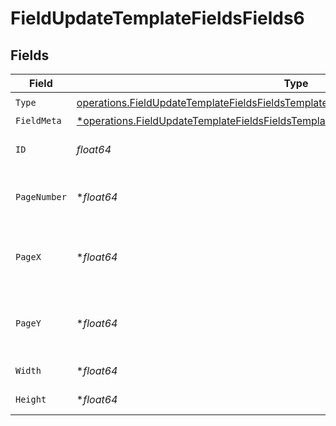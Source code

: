 # FieldUpdateTemplateFieldsFields6


## Fields

| Field                                                                                                                                                                                         | Type                                                                                                                                                                                          | Required                                                                                                                                                                                      | Description                                                                                                                                                                                   |
| --------------------------------------------------------------------------------------------------------------------------------------------------------------------------------------------- | --------------------------------------------------------------------------------------------------------------------------------------------------------------------------------------------- | --------------------------------------------------------------------------------------------------------------------------------------------------------------------------------------------- | --------------------------------------------------------------------------------------------------------------------------------------------------------------------------------------------- |
| `Type`                                                                                                                                                                                        | [operations.FieldUpdateTemplateFieldsFieldsTemplatesFieldsRequestRequestBody6Type](../../models/operations/fieldupdatetemplatefieldsfieldstemplatesfieldsrequestrequestbody6type.md)          | :heavy_check_mark:                                                                                                                                                                            | N/A                                                                                                                                                                                           |
| `FieldMeta`                                                                                                                                                                                   | [*operations.FieldUpdateTemplateFieldsFieldsTemplatesFieldsRequestRequestBodyFieldMeta](../../models/operations/fieldupdatetemplatefieldsfieldstemplatesfieldsrequestrequestbodyfieldmeta.md) | :heavy_minus_sign:                                                                                                                                                                            | N/A                                                                                                                                                                                           |
| `ID`                                                                                                                                                                                          | *float64*                                                                                                                                                                                     | :heavy_check_mark:                                                                                                                                                                            | The ID of the field to update.                                                                                                                                                                |
| `PageNumber`                                                                                                                                                                                  | **float64*                                                                                                                                                                                    | :heavy_minus_sign:                                                                                                                                                                            | The page number the field will be on.                                                                                                                                                         |
| `PageX`                                                                                                                                                                                       | **float64*                                                                                                                                                                                    | :heavy_minus_sign:                                                                                                                                                                            | The X coordinate of where the field will be placed.                                                                                                                                           |
| `PageY`                                                                                                                                                                                       | **float64*                                                                                                                                                                                    | :heavy_minus_sign:                                                                                                                                                                            | The Y coordinate of where the field will be placed.                                                                                                                                           |
| `Width`                                                                                                                                                                                       | **float64*                                                                                                                                                                                    | :heavy_minus_sign:                                                                                                                                                                            | The width of the field.                                                                                                                                                                       |
| `Height`                                                                                                                                                                                      | **float64*                                                                                                                                                                                    | :heavy_minus_sign:                                                                                                                                                                            | The height of the field.                                                                                                                                                                      |